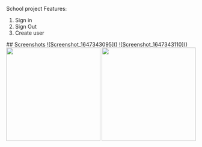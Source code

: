 School project 
Features: 
<ol>
  <li>Sign in</li>
  <li>Sign Out</li>
  <li>Create user</li>
</ol>
## Screenshots
![Screenshot_1647343095]()
![Screenshot_1647343110]()

<img src="https://user-images.githubusercontent.com/44341663/158367103-77b47af0-ba11-4ba1-9675-666f796a0874.png" width=250>
<img src="https://user-images.githubusercontent.com/44341663/158367163-21ccd482-e431-40cc-bc04-bc0b4389928e.png" width=250>


